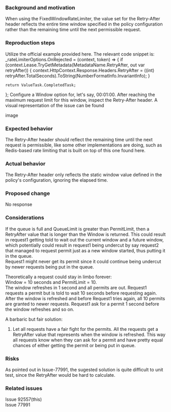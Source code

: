 ### Background and motivation

When using the FixedWindowRateLimiter, the value set for the Retry-After header reflects the entire time window specified in the policy configuration rather than the remaining time until the next permissible request.



### Reproduction steps
Utilize the official example provided here. The relevant code snippet is:
_rateLimiterOptions.OnRejected = (context, token) =>
{
    if (context.Lease.TryGetMetadata(MetadataName.RetryAfter, out var retryAfter))
    {
        context.HttpContext.Response.Headers.RetryAfter =
            ((int) retryAfter.TotalSeconds).ToString(NumberFormatInfo.InvariantInfo);
    }

    return ValueTask.CompletedTask;
};
Configure a Window option for, let's say, 00:01:00. After reaching the maximum request limit for this window, inspect the Retry-After header. A visual representation of the issue can be found

image

### Expected behavior
The Retry-After header should reflect the remaining time until the next request is permissible, like some other implementations are doing, such as Redis-based rate limiting that is built on top of this one found here.

### Actual behavior
The Retry-After header only reflects the static window value defined in the policy's configuration, ignoring the elapsed time.

### Proposed change
No response

### Considerations
If the queue is full and QueueLimit is greater than PermitLimit, then a RetryAfter value that is longer than the Window is returned. This could result in request1 getting told to wait out the current window and a future window, which potentially could result in request1 being undercut by say request2 that managed to request permit just as a new window started, thus putting it in the queue.\
Request1 might never get its permit since it could continue being undercut by newer requests being put in the queue.

Theoretically a request could stay in limbo forever:\
Window = 10 seconds and PermitLimit = 10.\
The window refreshes in 1 second and all permits are out. Request1 requests a permit but is told to wait 10 seconds before requesting again. After the window is refreshed and before Request1 tries again, all 10 permits are granted to newer requests. Request1 ask for a permit 1 second before the window refreshes and so on.


A barbaric but fair solution:
1. Let all requests have a fair fight for the permits. All the requests get a RetryAfter value that represents when the window is refreshed. This way all requests know when they can ask for a permit and have pretty equal chances of either getting the permit or being put in queue.

### Risks
As pointed out in Issue-77991, the sugested solution is quite difficult to unit test, since the RetryAfter would be hard to calculate.

### Related issues
Issue 92557(this)\
Issue 77991
